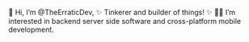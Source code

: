 👋 Hi, I’m @TheErraticDev,
✨ Tinkerer and builder of things! ✨
👩‍💻 I’m interested in backend server side software and cross-platform mobile development.
